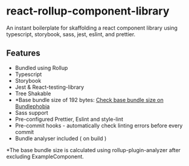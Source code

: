 # react-rollup-component-library

An instant boilerplate for skaffolding a react component library using typescript, storybook, sass, jest, eslint, and prettier.

## Features

- Bundled using Rollup
- Typescript
- Storybook
- Jest & React-testing-library
- Tree Shakable
- \*Base bundle size of 192 bytes:
  [Check base bundle size on Bundlephobia](https://bundlephobia.com/package/react-rollup-component-library@1.0.1)
- Sass support
- Pre-configured Prettier, Eslint and style-lint
- Pre-commit hooks - automatically check linting errors before every commit
- Bundle analyser included ( on build )

\*The base bundle size is calculated using rollup-plugin-analyzer after excluding ExampleComponent.

